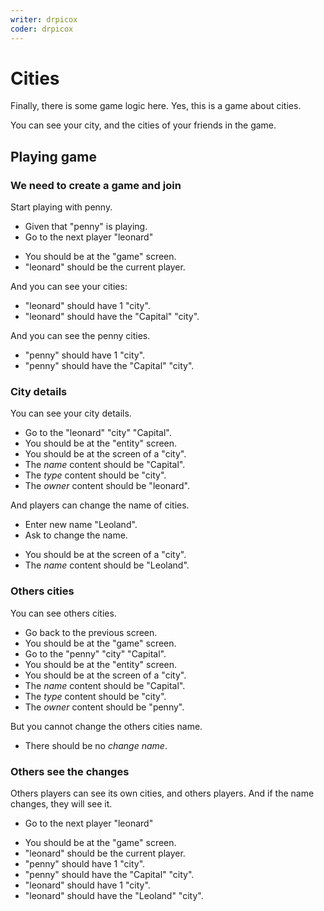 ```yaml
---
writer: drpicox
coder: drpicox
---
```

# Cities

Finally, there is some game logic here.
Yes, this is a game about cities.

You can see your city, and the cities of your 
friends in the game. 

## Playing game

### We need to create a game and join

Start playing with penny. 

 * Given that "penny" is playing.
 * Go to the next player "leonard"
 <!-- SNAPSHOT status=200 -->
 * You should be at the "game" screen.  
 * "leonard" should be the current player.

And you can see your cities:

 * "leonard" should have 1 "city".
 * "leonard" should have the "Capital" "city".

And you can see the penny cities.

 * "penny" should have 1 "city".
 * "penny" should have the "Capital" "city".
  
### City details

You can see your city details.

 * Go to the "leonard" "city" "Capital".
 * You should be at the "entity" screen.
 * You should be at the screen of a "city".
 * The _name_ content should be "Capital".
 * The _type_ content should be "city".
 * The _owner_ content should be "leonard".

And players can change the name of cities.

 * Enter new name "Leoland".
 * Ask to change the name.
 <!-- SNAPSHOT status=200 -->
 * You should be at the screen of a "city".
 * The _name_ content should be "Leoland".

### Others cities

You can see others cities.

 * Go back to the previous screen.
 * You should be at the "game" screen.
 * Go to the "penny" "city" "Capital".
 * You should be at the "entity" screen.
 * You should be at the screen of a "city".
 * The _name_ content should be "Capital".
 * The _type_ content should be "city".
 * The _owner_ content should be "penny".

But you cannot change the others cities name.

 * There should be no _change name_.

### Others see the changes

Others players can see its own cities, and others players.
And if the name changes, they will see it.

 * Go to the next player "leonard"
 <!-- SNAPSHOT status=200 -->
 * You should be at the "game" screen.
 * "leonard" should be the current player.
 * "penny" should have 1 "city".
 * "penny" should have the "Capital" "city".
 * "leonard" should have 1 "city".
 * "leonard" should have the "Leoland" "city".
